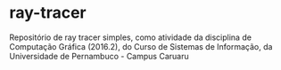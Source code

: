 # ray-tracer

Repositório de ray tracer simples, como atividade da disciplina de Computação Gráfica (2016.2), do Curso de Sistemas de Informação, da Universidade de Pernambuco - Campus Caruaru
